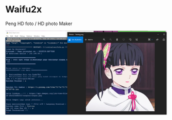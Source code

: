 # Waifu2x
Peng HD foto / HD photo Maker

![Tutorial](https://github.com/Xnuvers007/Waifu2x/blob/main/Screenshot%202021-08-22%20232836.png "Tutorialnya")
